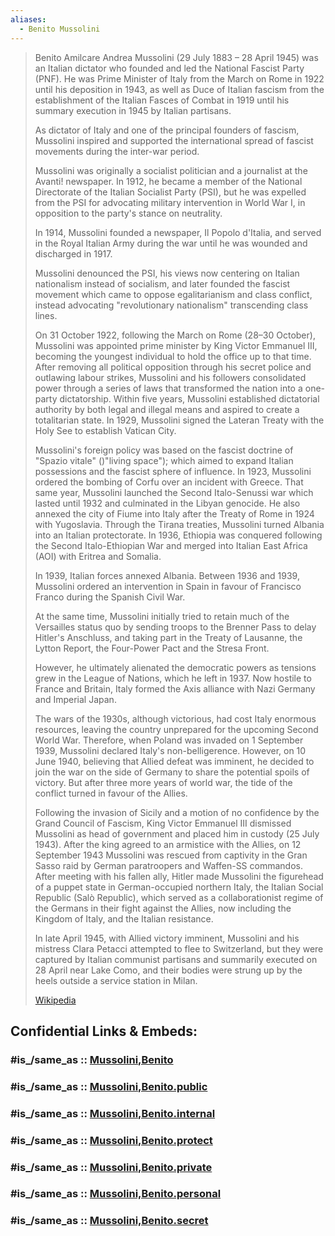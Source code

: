 ```yaml
---
aliases:
  - Benito Mussolini
---
```


> Benito Amilcare Andrea Mussolini (29 July 1883 – 28 April 1945) was an Italian dictator 
> who founded and led the National Fascist Party (PNF). 
> He was Prime Minister of Italy from the March on Rome in 1922 until his deposition in 1943, 
> as well as Duce of Italian fascism from the establishment of the Italian Fasces of Combat in 1919 
> until his summary execution in 1945 by Italian partisans. 
> 
> As dictator of Italy and one of the principal founders of fascism, 
> Mussolini inspired and supported the international spread of fascist movements 
> during the inter-war period.
>
> Mussolini was originally a socialist politician and a journalist at the Avanti! newspaper. 
> In 1912, he became a member of the National Directorate of the Italian Socialist Party (PSI), 
> but he was expelled from the PSI for advocating military intervention in World War I, 
> in opposition to the party's stance on neutrality. 
> 
> In 1914, Mussolini founded a newspaper, Il Popolo d'Italia, 
> and served in the Royal Italian Army during the war until he was wounded and discharged in 1917. 
> 
> Mussolini denounced the PSI, his views now centering on Italian nationalism instead of socialism, 
> and later founded the fascist movement which came to oppose egalitarianism and class conflict, 
> instead advocating "revolutionary nationalism" transcending class lines. 
> 
> On 31 October 1922, following the March on Rome (28–30 October), 
> Mussolini was appointed prime minister by King Victor Emmanuel III, 
> becoming the youngest individual to hold the office up to that time. 
> After removing all political opposition through his secret police and outlawing labour strikes, 
> Mussolini and his followers consolidated power through a series of laws 
> that transformed the nation into a one-party dictatorship. 
> Within five years, Mussolini established dictatorial authority by both legal and illegal means 
> and aspired to create a totalitarian state. 
> In 1929, Mussolini signed the Lateran Treaty with the Holy See to establish Vatican City.
>
> Mussolini's foreign policy was based on the fascist doctrine of "Spazio vitale" ()"living space"); 
> which aimed to expand Italian possessions and the fascist sphere of influence. 
> In 1923, Mussolini ordered the bombing of Corfu over an incident with Greece. 
> That same year, Mussolini launched the Second Italo-Senussi war which lasted until 1932 
> and culminated in the Libyan genocide. 
> He also annexed the city of Fiume into Italy after the Treaty of Rome in 1924 with Yugoslavia. 
> Through the Tirana treaties, Mussolini turned Albania into an Italian protectorate. 
> In 1936, Ethiopia was conquered following the Second Italo-Ethiopian War 
> and merged into Italian East Africa (AOI) with Eritrea and Somalia. 
> 
> In 1939, Italian forces annexed Albania. Between 1936 and 
> 1939, Mussolini ordered an intervention in Spain in favour of Francisco Franco 
> during the Spanish Civil War. 
> 
> At the same time, Mussolini initially tried to retain much of the Versailles status quo 
> by sending troops to the Brenner Pass to delay Hitler's Anschluss, and taking part in 
> the Treaty of Lausanne, the Lytton Report, the Four-Power Pact and the Stresa Front. 
> 
> However, he ultimately alienated the democratic powers 
> as tensions grew in the League of Nations, which he left in 1937. 
> Now hostile to France and Britain, Italy formed the Axis alliance with Nazi Germany 
> and Imperial Japan.
>
> The wars of the 1930s, although victorious, had cost Italy enormous resources, 
> leaving the country unprepared for the upcoming Second World War. 
> Therefore, when Poland was invaded on 1 September 1939, 
> Mussolini declared Italy's non-belligerence. 
> However, on 10 June 1940, believing that Allied defeat was imminent, 
> he decided to join the war on the side of Germany to share the potential spoils of victory. 
> But after three more years of world war, the tide of the conflict turned in favour of the Allies. 
> 
> Following the invasion of Sicily and a motion of no confidence by the Grand Council of Fascism, 
> King Victor Emmanuel III dismissed Mussolini as head of government 
> and placed him in custody (25 July 1943). 
> After the king agreed to an armistice with the Allies, on 12 September 1943 
> Mussolini was rescued from captivity in the Gran Sasso raid 
> by German paratroopers and Waffen-SS commandos. 
> After meeting with his fallen ally, Hitler made Mussolini the figurehead of 
> a puppet state in German-occupied northern Italy, the Italian Social Republic (Salò Republic), 
> which served as a collaborationist regime of the Germans in their fight against the Allies, 
> now including the Kingdom of Italy, and the Italian resistance.
>
> In late April 1945, with Allied victory imminent, Mussolini and his mistress Clara Petacci 
> attempted to flee to Switzerland, but they were captured by Italian communist partisans 
> and summarily executed on 28 April near Lake Como, 
> and their bodies were strung up by the heels outside a service station in Milan.
>
> [Wikipedia](https://en.wikipedia.org/wiki/Benito%20Mussolini)


## Confidential Links & Embeds: 

### #is_/same_as :: [Mussolini,Benito](/_Standards/Technology/Construction/Architecture/Mussolini,Benito.md) 

### #is_/same_as :: [Mussolini,Benito.public](/_public/Technology/Construction/Architecture/Mussolini,Benito.public.md) 

### #is_/same_as :: [Mussolini,Benito.internal](/_internal/Technology/Construction/Architecture/Mussolini,Benito.internal.md) 

### #is_/same_as :: [Mussolini,Benito.protect](/_protect/Technology/Construction/Architecture/Mussolini,Benito.protect.md) 

### #is_/same_as :: [Mussolini,Benito.private](/_private/Technology/Construction/Architecture/Mussolini,Benito.private.md) 

### #is_/same_as :: [Mussolini,Benito.personal](/_personal/Technology/Construction/Architecture/Mussolini,Benito.personal.md) 

### #is_/same_as :: [Mussolini,Benito.secret](/_secret/Technology/Construction/Architecture/Mussolini,Benito.secret.md)

